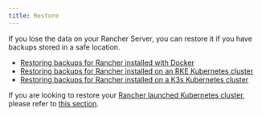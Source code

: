 ```yaml
---
title: Restore
---
```


If you lose the data on your Rancher Server, you can restore it if you have backups stored in a safe location.

- [Restoring backups for Rancher installed with Docker](../../how-to-guides/new-user-guides/backup-restore-and-disaster-recovery/restore-docker-installed-rancher.md)
- [Restoring backups for Rancher installed on an RKE Kubernetes cluster](../../how-to-guides/new-user-guides/backup-restore-and-disaster-recovery/restore-rancher-launched-kubernetes-clusters-from-backup.md)
- [Restoring backups for Rancher installed on a K3s Kubernetes cluster](../../how-to-guides/new-user-guides/backup-restore-and-disaster-recovery/restore-k3s-installed-rancher.md)

If you are looking to restore your [Rancher launched Kubernetes cluster](../../pages-for-subheaders/launch-kubernetes-with-rancher.md), please refer to [this section](../../how-to-guides/advanced-user-guides/manage-clusters/restoring-etcd.md).
